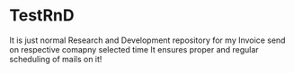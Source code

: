 # TestRnD
It is just normal Research and Development repository for my Invoice send on respective comapny selected time
It ensures proper and regular scheduling of mails on it!
